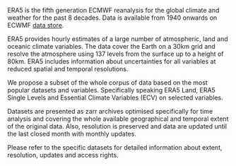 ERA5 is the fifth generation ECMWF reanalysis for the global climate and weather for the past 8 decades. 
Data is available from 1940 onwards on ECWMF [data store](https://cds.climate.copernicus.eu/#!/home).

ERA5 provides hourly estimates of a large number of atmospheric, land and oceanic climate variables. The data cover the Earth on a 30km grid and resolve the atmosphere using 137 levels from the surface up to a height of 80km. ERA5 includes information about uncertainties for all variables at reduced spatial and temporal resolutions.

We propose a subset of the whole corpus of data based on the most popular datasets and variables. Specifically speaking ERA5 Land, ERA5 Single Levels and Essential Climate Variables (ECV) on selected variables.

Datasets are presented as zarr archives optimised specifically for time analysis and covering the whole available geographical and temporal extent of the original data. Also, resolution is preserved and data are updated until the last closed month with monthly updates.

Please refer to the specific datasets for detailed information about extent, resolution, updates and access rights.


<!--- Reanalysis combines model data with observations.
This principle, called data assimilation, is based on the method used by numerical
weather prediction centres, where every so many hours (12 hours at ECMWF) a previous
forecast is combined with newly available observations to produce
a new best estimate of the state of the atmosphere, called analysis, from which an updated,
improved forecast is issued.

Reanalysis works in the same way, but at reduced resolution
to allow for the provision of a dataset spanning back several decades.
Reanalysis does not have the constraint of issuing timely forecasts,
so there is more time to collect observations, and when going further back in time,
to allow for the ingestion of improved versions of the original observations,
which all benefit the quality of the reanalysis product.

ERA5 provides hourly estimates for a large number of atmospheric,
ocean-wave and land-surface quantities. An uncertainty estimate is sampled by an underlying
10-member ensemble at three-hourly intervals. Ensemble mean and spread have been pre-computed for convenience. Such uncertainty estimates are closely related to the information content of the available observing system
which has evolved considerably over time. They also indicate flow-dependent sensitive areas.--->
